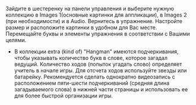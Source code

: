 Зайдите в шестеренку на панели управления и выберите нужную коллекцию в Images 1(основные картинки для аппликации), в Images 2 (при необходимости) и в Audio. Вернитесь в упражнение. Настройте размер и расположите картинки в удобном для Вас месте. Перемещайте буквы и элементы упражнения в соответствии с Вашими целями.
* В коллекции extra (kind of) "Hangman" имеются подчеркивания, чтобы указывать количество букв в слове, которое загадал ведущий. Количество ходов (попыток угадать слово) определяет учитель в начале игры. Для отсчета ходов используйте звезды или батарейку. Рекомендуется сделать однократно видеозапись с расположением пяти-шести подчеркиваний (средняя длина загадываемого слова) в нижней части страницы и использовать ее для более быстрой организации игры. 

